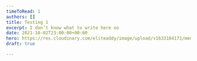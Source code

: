 ```yaml
---
timeToRead: 1
authors: []
title: Testing 1
excerpt: I don’t know what to write here oo
date: 2021-10-02T23:00:00+00:00
hero: https://res.cloudinary.com/eliteaddy/image/upload/v1633184171/medash/a1_gxfvmg.png
draft: true

---
```

